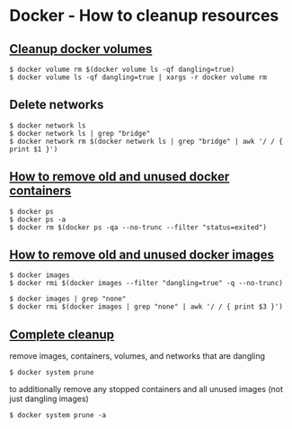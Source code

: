 # Docker - How to cleanup resources
    
## [Cleanup docker volumes](https://github.com/chadoe/docker-cleanup-volumes)
    
    $ docker volume rm $(docker volume ls -qf dangling=true)
    $ docker volume ls -qf dangling=true | xargs -r docker volume rm
    
## Delete networks

    $ docker network ls  
    $ docker network ls | grep "bridge"   
    $ docker network rm $(docker network ls | grep "bridge" | awk '/ / { print $1 }')
    
## [How to remove old and unused docker containers](http://stackoverflow.com/questions/32723111/how-to-remove-old-and-unused-docker-images)

    $ docker ps
    $ docker ps -a
    $ docker rm $(docker ps -qa --no-trunc --filter "status=exited")

## [How to remove old and unused docker images](http://stackoverflow.com/questions/32723111/how-to-remove-old-and-unused-docker-images)
    
    $ docker images
    $ docker rmi $(docker images --filter "dangling=true" -q --no-trunc)
    
    $ docker images | grep "none"
    $ docker rmi $(docker images | grep "none" | awk '/ / { print $3 }')

## [Complete cleanup](https://www.digitalocean.com/community/tutorials/how-to-remove-docker-images-containers-and-volumes)

remove images, containers, volumes, and networks that are dangling

    $ docker system prune

to additionally remove any stopped containers and all unused images (not just dangling images)

    $ docker system prune -a
